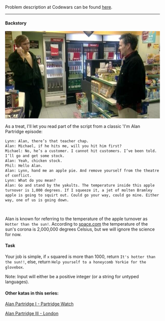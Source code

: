 Problem description at Codewars can be found
[here](https://www.codewars.com/kata/580a094553bd9ec5d800007d/train/python).

-------------

#### Backstory

![Alan_Partridge_episode](images/Alan_Partridge_episode.jpg)
<br>

As a treat, I'll let you read part of the script from a classic 'I'm Alan Partridge episode:
```
Lynn: Alan, there’s that teacher chap.
Alan: Michael, if he hits me, will you hit him first?
Michael: No, he’s a customer. I cannot hit customers. I’ve been told. I’ll go and get some stock.
Alan: Yeah, chicken stock.
Phil: Hello Alan.
Alan: Lynn, hand me an apple pie. And remove yourself from the theatre of conflict.
Lynn: What do you mean?
Alan: Go and stand by the yakults. The temperature inside this apple turnover is 1,000 degrees. If I squeeze it, a jet of molten Bramley apple is going to squirt out. Could go your way, could go mine. Either way, one of us is going down.
```
<br>

Alan is known for referring to the temperature of the apple turnover as `Hotter than the sun!`.
According to [space.com](https://www.space.com/17137-how-hot-is-the-sun.html) the temperature of the
sun's corona is 2,000,000 degrees Celsius, but we will ignore the science for now.

#### Task
Your job is simple, if `x` squared is more than 1000, return `It's hotter than the sun!!`, else,
return `Help yourself to a honeycomb Yorkie for the glovebox`.
<br>

Note: Input will either be a positive integer (or a string for untyped languages).

#### Other katas in this series:

[Alan Partridge I - Partridge Watch](https://www.codewars.com/kata/alan-partridge-i-partridge-watch)

[Alan Partridge III - London](https://www.codewars.com/kata/alan-partridge-iii-london)
